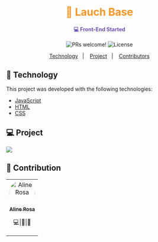 <h1 align="center" style="color: #fd951f">
🚀 Lauch Base 
</h1>

<h4 align="center" style="color: #6c4fbb">
💻 Front-End Started 
</h4>

<p align="center">
  <img src="https://img.shields.io/static/v1?label=PRs&message=welcome&color=7159c1&labelColor=000000" alt="PRs welcome!" />

  <img alt="License" src="https://img.shields.io/static/v1?label=license&message=MIT&color=7159c1&labelColor=000000">
</p>

<p align="center">
  <a href="#floppy_disk-technology">Technology</a>&nbsp;&nbsp;&nbsp;|&nbsp;&nbsp;&nbsp;
  <a href="#computer-project">Project</a>&nbsp;&nbsp;&nbsp;|&nbsp;&nbsp;&nbsp;
  <a href="#blue_heart-contributors">Contributors</a>
</p>

## :floppy_disk: Technology

This project was developed with the following technologies:

<ul>
  <li><a href="https://developer.mozilla.org/en-US/docs/Web/JavaScript">JavaScript</a></li>
  <li><a href="https://developer.mozilla.org/en-US/docs/Web/HTML">HTML</a></li>
  <li><a href="https://developer.mozilla.org/en-US/docs/Web/CSS">CSS</a></li>
</ul>



## :computer: Project

![](https://github.com/alinecbsr/launch-base-front-end-started/blob/master/started-front-end.gif)


## :purple_heart: Contribution

<table>
  <tr>
    <td align="center" style="border: none;">
      <a href="https://github.com/alinecbsr">
        <img style="border-radius: 50px;" src="https://avatars0.githubusercontent.com/u/48742480?s=460&u=d21eae3038217c687d478969e8bf7b1bee1b9c3e&v=4" width="70px;" alt="Aline Rosa"/>
        <br />
        <sub>
          <b>Aline Rosa</b>
        </sub>
      </a>
      <br />
      <p><scan title="Code">💻</scan>|<scan title="Documentation">🎨</scan>|<scan title="Bugs">🐛</scan></p>
    </td>
  </tr>
</table>

